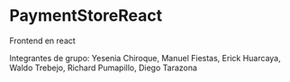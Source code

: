 # PaymentStoreReact
Frontend en react

Integrantes de grupo:
Yesenia Chiroque, 
Manuel Fiestas, 
Erick Huarcaya, 
Waldo Trebejo, 
Richard Pumapillo, 
Diego Tarazona
